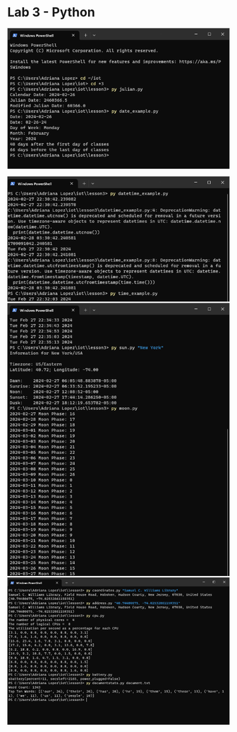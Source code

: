 # Lab 3 - Python 

![image1](https://github.com/Alopez1607/CPE322/blob/main/labs/pictures/Screenshot%20(289).png?raw=true)

![Image2](https://github.com/Alopez1607/CPE322/blob/main/labs/pictures/Screenshot%20(293).png?raw=true)
![image3](https://github.com/Alopez1607/CPE322/blob/main/labs/pictures/Screenshot%20(294).png?raw=true)
![image4](https://github.com/Alopez1607/CPE322/blob/main/labs/pictures/Screenshot%20(295).png?raw=true)
